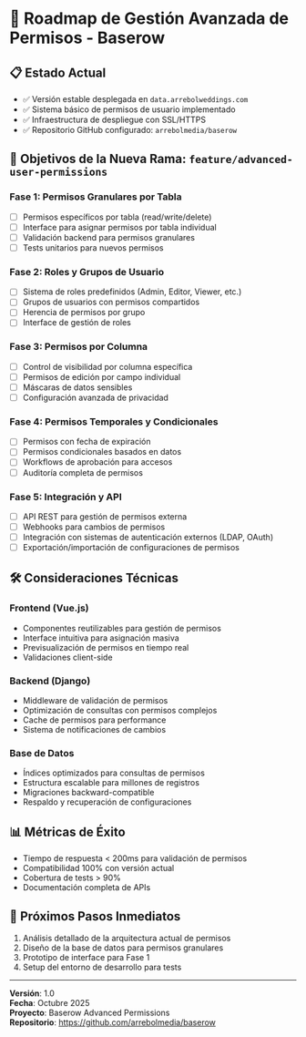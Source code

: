 # 🔐 Roadmap de Gestión Avanzada de Permisos - Baserow

## 📋 Estado Actual
- ✅ Versión estable desplegada en `data.arrebolweddings.com`
- ✅ Sistema básico de permisos de usuario implementado
- ✅ Infraestructura de despliegue con SSL/HTTPS
- ✅ Repositorio GitHub configurado: `arrebolmedia/baserow`

## 🎯 Objetivos de la Nueva Rama: `feature/advanced-user-permissions`

### Fase 1: Permisos Granulares por Tabla
- [ ] Permisos específicos por tabla (read/write/delete)
- [ ] Interface para asignar permisos por tabla individual
- [ ] Validación backend para permisos granulares
- [ ] Tests unitarios para nuevos permisos

### Fase 2: Roles y Grupos de Usuario  
- [ ] Sistema de roles predefinidos (Admin, Editor, Viewer, etc.)
- [ ] Grupos de usuarios con permisos compartidos
- [ ] Herencia de permisos por grupo
- [ ] Interface de gestión de roles

### Fase 3: Permisos por Columna
- [ ] Control de visibilidad por columna específica
- [ ] Permisos de edición por campo individual
- [ ] Máscaras de datos sensibles
- [ ] Configuración avanzada de privacidad

### Fase 4: Permisos Temporales y Condicionales
- [ ] Permisos con fecha de expiración
- [ ] Permisos condicionales basados en datos
- [ ] Workflows de aprobación para accesos
- [ ] Auditoría completa de permisos

### Fase 5: Integración y API
- [ ] API REST para gestión de permisos externa
- [ ] Webhooks para cambios de permisos
- [ ] Integración con sistemas de autenticación externos (LDAP, OAuth)
- [ ] Exportación/importación de configuraciones de permisos

## 🛠️ Consideraciones Técnicas

### Frontend (Vue.js)
- Componentes reutilizables para gestión de permisos
- Interface intuitiva para asignación masiva
- Previsualización de permisos en tiempo real
- Validaciones client-side

### Backend (Django)
- Middleware de validación de permisos
- Optimización de consultas con permisos complejos
- Cache de permisos para performance
- Sistema de notificaciones de cambios

### Base de Datos
- Índices optimizados para consultas de permisos
- Estructura escalable para millones de registros
- Migraciones backward-compatible
- Respaldo y recuperación de configuraciones

## 📊 Métricas de Éxito
- Tiempo de respuesta < 200ms para validación de permisos
- Compatibilidad 100% con versión actual
- Cobertura de tests > 90%
- Documentación completa de APIs

## 🚀 Próximos Pasos Inmediatos
1. Análisis detallado de la arquitectura actual de permisos
2. Diseño de la base de datos para permisos granulares
3. Prototipo de interface para Fase 1
4. Setup del entorno de desarrollo para tests

---
**Versión**: 1.0  
**Fecha**: Octubre 2025  
**Proyecto**: Baserow Advanced Permissions  
**Repositorio**: https://github.com/arrebolmedia/baserow